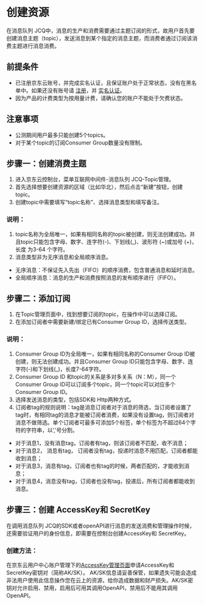 # 创建资源
在消息队列 JCQ中，消息的生产和消费需要通过主题订阅的形式，故用户首先要创建消息主题（topic），发送消息到某个指定的消息主题，而消费者通过订阅该消费主题进行消息消费。

## 前提条件
- 已注册京东云账号，并完成实名认证，且保证账户处于正常状态，没有在黑名单中。如果还没有账号请 [注册](https://accounts.jdcloud.com/p/regPage?source=jdcloud&ReturnUrl=%2f%2fuc.jdcloud.com%2fpassport%2fcomplete%3freturnUrl%3dhttp%3A%2F%2Fuc.jdcloud.com%2Fredirect%2FloginRouter%3FreturnUrl%3Dhttps%253A%252F%252Fwww.jdcloud.com%252Fhelp%252Fdetail%252F734%252FisCatalog%252F1)，并 [实名认证](https://uc.jdcloud.com/account/certify)。
- 因为产品的计费类型为按用量计费，请确认您的账户不能处于欠费状态。

## 注意事项
- 公测期间用户最多只能创建5个topics。
- 对于某个topic的订阅Consumer Group数量没有限制。

## 步骤一：创建消费主题
1. 进入京东云控制台，菜单互联网中间件-消息队列 JCQ-Topic管理。
2. 首先选择想要创建资源的区域（比如华北），然后点击“新建”按钮，创建topic。
3. 创建topic中需要填写“topic名称”、选择消息类型和填写备注。
### 说明：
1. topic名称为全局唯一，如果有相同名称的topic被创建，则无法创建成功。并且topic只能包含字母、数字、连字符(-)、下划线(_)、波形符 (~)或加号 (+)，长度 为3-64 个字符。
2. 消息类型非为无序消息和全局顺序消息。

- 无序消息：不保证先入先出（FIFO）的顺序消费，包含普通消息和延时消息。
- 全局顺序消息：消息的生产和消费按照消息的发布顺序进行（FIFO）。

## 步骤二：添加订阅
1. 在Topic管理页面中，找到想要订阅的topic，在操作中可以选择订阅。
2. 在添加订阅者中需要新建/绑定已有Consumer Group ID，选择传送类型。
### 说明：
1. Consumer Group ID为全局唯一，如果有相同名称的Consumer Group ID被创建，则无法创建成功。并且Consumer Group ID只能包含字母、数字、连字符(-)和下划线(_)，长度7-64字符。
2. Consumer Group ID 和topic的关系是多对多关系（N：M），同一个Consumer Group ID可以订阅多个topic，同一个topic可以对应多个Consumer Group ID。
3. 选择发送消息的类型，包括SDK和 Http两种方式。
4. 订阅者tag的规则说明：tag是消息订阅者对于消息的筛选，当订阅者设置了tag时，有相同tag的消息才能被订阅者消费，如果没有设置tag，则订阅者对消息不做筛选。单个订阅者可最多可添加5个标签，单个标签为不超过64个字符的字符串，以‘,’号分割。
- 对于消息1，没有消息tag，订阅者有tag，则该订阅者不匹配，收不消息；
- 对于消息2， 消息有tag， 订阅者没有tag，投递时消息不用匹配，订阅者都能收到消息；
- 对于消息3，消息有tag，订阅者也有tag的时候，两者匹配的，才能收到消息；
- 对于消息4，消息没有tag，订阅者也没有tag，投递后，所有订阅者都能收到消息。

## 步骤三：创建 AccessKey和 SecretKey
在调用消息队列 JCQ的SDK或者openAPI进行消息的发送消费和管理操作时候，还需要验证用户的身份信息，即需要在控制台创建AccessKey和 SecretKey。
### 创建方法：
在京东云用户中心账户管理下的[AccessKey管理页面](https://uc.jdcloud.com/account/accesskey)申请AccessKey和SecretKey密钥对（简称AK/SK）。
AK/SK信息请妥善保管，如果遗失可能会造成非法用户使用此信息操作您在云上的资源，给你造成数据和财产损失。AK/SK密钥对允许启用、禁用，启用后可用其调用OpenAPI，禁用后不能用其调用OpenAPI。
